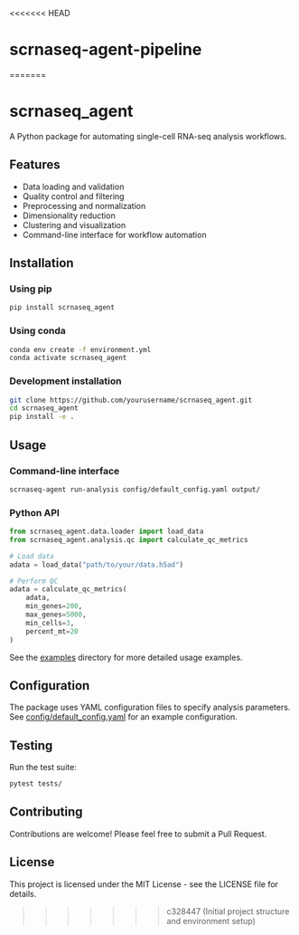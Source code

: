 <<<<<<< HEAD
# scrnaseq-agent-pipeline
=======
# scrnaseq_agent

A Python package for automating single-cell RNA-seq analysis workflows.

## Features

- Data loading and validation
- Quality control and filtering
- Preprocessing and normalization
- Dimensionality reduction
- Clustering and visualization
- Command-line interface for workflow automation

## Installation

### Using pip

```bash
pip install scrnaseq_agent
```

### Using conda

```bash
conda env create -f environment.yml
conda activate scrnaseq_agent
```

### Development installation

```bash
git clone https://github.com/yourusername/scrnaseq_agent.git
cd scrnaseq_agent
pip install -e .
```

## Usage

### Command-line interface

```bash
scrnaseq-agent run-analysis config/default_config.yaml output/
```

### Python API

```python
from scrnaseq_agent.data.loader import load_data
from scrnaseq_agent.analysis.qc import calculate_qc_metrics

# Load data
adata = load_data("path/to/your/data.h5ad")

# Perform QC
adata = calculate_qc_metrics(
    adata,
    min_genes=200,
    max_genes=5000,
    min_cells=3,
    percent_mt=20
)
```

See the [examples](examples/) directory for more detailed usage examples.

## Configuration

The package uses YAML configuration files to specify analysis parameters. See [config/default_config.yaml](config/default_config.yaml) for an example configuration.

## Testing

Run the test suite:

```bash
pytest tests/
```

## Contributing

Contributions are welcome! Please feel free to submit a Pull Request.

## License

This project is licensed under the MIT License - see the LICENSE file for details. 
>>>>>>> c328447 (Initial project structure and environment setup)
